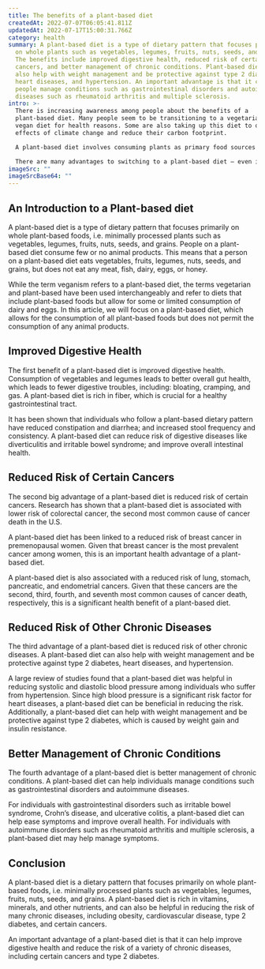 ```yaml
---
title: The benefits of a plant-based diet
createdAt: 2022-07-07T06:05:41.811Z
updatedAt: 2022-07-17T15:00:31.766Z
category: health
summary: A plant-based diet is a type of dietary pattern that focuses primarily
  on whole plants such as vegetables, legumes, fruits, nuts, seeds, and grains.
  The benefits include improved digestive health, reduced risk of certain
  cancers, and better management of chronic conditions. Plant-based diets can
  also help with weight management and be protective against type 2 diabetes,
  heart diseases, and hypertension. An important advantage is that it can help
  people manage conditions such as gastrointestinal disorders and autoimmune
  diseases such as rheumatoid arthritis and multiple sclerosis.
intro: >-
  There is increasing awareness among people about the benefits of a
  plant-based diet. Many people seem to be transitioning to a vegetarian or
  vegan diet for health reasons. Some are also taking up this diet to offset the
  effects of climate change and reduce their carbon footprint. 

  A plant-based diet involves consuming plants as primary food sources rather than animal products. Apart from being rich in vitamins, minerals, and other nutrients, plant-based diets have been linked to numerous health benefits — lower risk of obesity, cardiovascular diseases, type 2 diabetes and cancer; higher intake of antioxidants and fiber; lower blood pressure and cholesterol levels; and better management of chronic conditions such as hypertension.

  There are many advantages to switching to a plant-based diet — even if you’re not ready to become fully vegan. These benefits will probably make you think twice before reaching out for that next steak or chicken wing…
imageSrc: ""
imageSrcBase64: ""
---
```


## An Introduction to a Plant-based diet

A plant-based diet is a type of dietary pattern that focuses primarily on whole plant-based foods, i.e. minimally processed plants such as vegetables, legumes, fruits, nuts, seeds, and grains. People on a plant-based diet consume few or no animal products. This means that a person on a plant-based diet eats vegetables, fruits, legumes, nuts, seeds, and grains, but does not eat any meat, fish, dairy, eggs, or honey.

While the term veganism refers to a plant-based diet, the terms vegetarian and plant-based have been used interchangeably and refer to diets that include plant-based foods but allow for some or limited consumption of dairy and eggs. In this article, we will focus on a plant-based diet, which allows for the consumption of all plant-based foods but does not permit the consumption of any animal products.

## Improved Digestive Health

The first benefit of a plant-based diet is improved digestive health. Consumption of vegetables and legumes leads to better overall gut health, which leads to fewer digestive troubles, including: bloating, cramping, and gas. A plant-based diet is rich in fiber, which is crucial for a healthy gastrointestinal tract.

It has been shown that individuals who follow a plant-based dietary pattern have reduced constipation and diarrhea; and increased stool frequency and consistency. A plant-based diet can reduce risk of digestive diseases like diverticulitis and irritable bowel syndrome; and improve overall intestinal health.

## Reduced Risk of Certain Cancers

The second big advantage of a plant-based diet is reduced risk of certain cancers. Research has shown that a plant-based diet is associated with lower risk of colorectal cancer, the second most common cause of cancer death in the U.S.

A plant-based diet has been linked to a reduced risk of breast cancer in premenopausal women. Given that breast cancer is the most prevalent cancer among women, this is an important health advantage of a plant-based diet.

A plant-based diet is also associated with a reduced risk of lung, stomach, pancreatic, and endometrial cancers. Given that these cancers are the second, third, fourth, and seventh most common causes of cancer death, respectively, this is a significant health benefit of a plant-based diet.

## Reduced Risk of Other Chronic Diseases

The third advantage of a plant-based diet is reduced risk of other chronic diseases. A plant-based diet can also help with weight management and be protective against type 2 diabetes, heart diseases, and hypertension.

A large review of studies found that a plant-based diet was helpful in reducing systolic and diastolic blood pressure among individuals who suffer from hypertension. Since high blood pressure is a significant risk factor for heart diseases, a plant-based diet can be beneficial in reducing the risk. Additionally, a plant-based diet can help with weight management and be protective against type 2 diabetes, which is caused by weight gain and insulin resistance.

## Better Management of Chronic Conditions

The fourth advantage of a plant-based diet is better management of chronic conditions. A plant-based diet can help individuals manage conditions such as gastrointestinal disorders and autoimmune diseases.

For individuals with gastrointestinal disorders such as irritable bowel syndrome, Crohn’s disease, and ulcerative colitis, a plant-based diet can help ease symptoms and improve overall health. For individuals with autoimmune disorders such as rheumatoid arthritis and multiple sclerosis, a plant-based diet may help manage symptoms.

## Conclusion

A plant-based diet is a dietary pattern that focuses primarily on whole plant-based foods, i.e. minimally processed plants such as vegetables, legumes, fruits, nuts, seeds, and grains. A plant-based diet is rich in vitamins, minerals, and other nutrients, and can also be helpful in reducing the risk of many chronic diseases, including obesity, cardiovascular disease, type 2 diabetes, and certain cancers.

An important advantage of a plant-based diet is that it can help improve digestive health and reduce the risk of a variety of chronic diseases, including certain cancers and type 2 diabetes.
